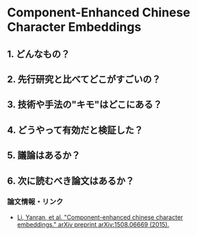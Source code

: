 # Component-Enhanced Chinese Character Embeddings

## 1. どんなもの？

## 2. 先行研究と比べてどこがすごいの？

## 3. 技術や手法の"キモ"はどこにある？

## 4. どうやって有効だと検証した？

## 5. 議論はあるか？

## 6. 次に読むべき論文はあるか？

### 論文情報・リンク

* [Li, Yanran, et al. "Component-enhanced chinese character embeddings." arXiv preprint arXiv:1508.06669 (2015).](https://arxiv.org/abs/1508.06669)
